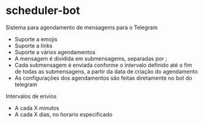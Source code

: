 # scheduler-bot

Sistema para agendamento de mensagems para o Telegram

- Suporte a emojis
- Suporte a links
- Suporte a vários agendamentos
- A mensagem é dividida em submensagems, separadas por ; 
- Cada submensagem é enviada conforme o intervalo definido até o fim de todas as submensagens, a partir da data de criação do agendamento
- As configurações dos agendamentos são feitas diretamente no bot do telegram

Intervalos de envios
- A cada X minutos
- A cada X dias, no horario especificado